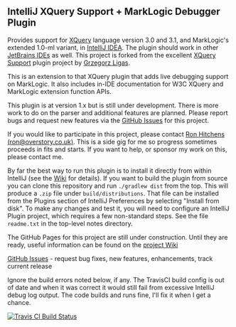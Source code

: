 ## IntelliJ XQuery Support + MarkLogic Debugger Plugin

Provides support for [XQuery](http://www.w3schools.com/xquery/) language version 3.0 and 3.1,
and MarkLogic's extended 1.0-ml variant, in [IntelliJ IDEA](http://www.jetbrains.com/idea/).
The plugin should work in other [JetBrains IDEs](https://www.jetbrains.com/products.html) as well.
This project is forked from the excellent [XQuery Support](https://github.com/ligasgr/intellij-xquery) plugin project by
[Grzegorz Ligas](https://github.com/ligasgr).

This is an extension to that XQuery plugin that adds live debugging support on MarkLogic.  It also includes in-IDE documentation for W3C
XQuery and MarkLogic extension function APIs.

This plugin is at version 1.x but is still under development.  There is more work to do on the
parser and additional features are planned.  Please report bugs and request new features via the
[GitHub Issues](https://github.com/overstory/marklogic-intellij-plugin/issues) for this project.
  
If you would like to participate in this project, please contact
[Ron Hitchens (ron@overstory.co.uk)](mailto:ron@overstory.co.uk).  This is a side gig
for me so progress sometimes proceeds in fits and starts.  If you want to help, or sponsor
my work on this, please contact me.

By far the best way to run this plugin is to install it directly from within IntelliJ
(see the [Wiki](https://github.com/overstory/marklogic-intellij-plugin/wiki) for details).
If you want to build the plugin from source you can clone this repository and run
```./gradlew dist``` from the top.  This 
will produce a ```.zip``` file under ```build/distributions```.  That file can be installed from the Plugins section of
IntelliJ Preferences by selecting "Install from disk".  To make any changes and test it, you will need to
configure an IntelliJ Plugin project, which requires a few non-standard steps.  See the file
`readme.txt` in the top-level notes directory.

The GitHub Pages for this project are still under construction.  Until they are ready, useful information can be found on
the [project Wiki](https://github.com/overstory/marklogic-intellij-plugin/wiki) 

[GitHub Issues](https://github.com/overstory/marklogic-intellij-plugin/issues) - request bug fixes, new features, enhancements, track current release

Ignore the build errors noted below, if any.  The TravisCI build config is out of date and
when it was correct it would still fail from excessive IntelliJ debug log output.  The code
builds and runs fine, I'll fix it when I get a chance.

[![Travis CI Build Status](https://travis-ci.org/overstory/marklogic-intellij-plugin.svg?branch=master)](https://travis-ci.org/overstory/marklogic-intellij-plugin)
